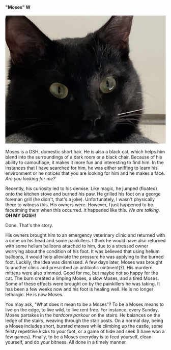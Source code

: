 #### "Moses" W  

![A head shot of a black cat named Moses.](moses-face-shot.png)

Moses is a DSH, domestic short hair. He is also a black cat, which helps him blend into the surroundings of a dark room or a black chair.
Because of his ability to camouflage, it makes it more fun and interesting to find him. In the instances that I have searched for him, he
was either sniffing to learn his environment or he notices that you are looking for him and he makes a face. _Are you looking for me?_

Recently, his curiosity led to his demise. Like magic, he jumped (floated) onto the kitchen stove and burned his paw. He grilled his foot
on a george foreman grill (he didn't, that's a joke). Unfortunately, I wasn't physically there to witness this. His owners were. However, 
I just happened to be facetiming them when this occurred. It happened like this. _We are talking._ **OH MY GOSH!**   

Done. That's the story.  

His owners brought him to an emergency veterinary clinic and returned with a cone on his head and some painkillers. I think he would have 
also returned with some helium balloons attached to him, due to a stressed owner worrying about the condition of his foot. It was believed 
that using helium balloons, it would help alleviate the pressure he was applying to the burned foot. Luckily, the idea was dismissed. A few 
days later, Moses was brought to another clinic and prescribed an antibiotic ointment(?). His murdern mittens were also trimmed. Good for me, 
but maybe not so happy for the cat. The burn created a limping Moses, a slow Moses, and a tired Moses. Some of these effects were brought on 
by the painkillers he was taking. It has been a few weeks now and his foot is healing well. He is no longer lethargic. He is now Moses.  

You may ask, "What does it mean to be a Moses"? To be a Moses means to live on the edge, to live wild, to live rent free. For instance, every 
Sunday, Moses partakes in the _hardcore parkour_ on the stairs. He balances on the ledge of the stairs, weaving through the stair posts. On a 
normal day, being a Moses includes short, bursted _meows_ while climbing up the castle, some feisty repetitive kicks to your foot, or a game 
of hide and seek (I have won a few games). Finally, to be a Moses everyday is to feed yourself, clean yourself, and do your bitness. All done 
in a timely manner.
